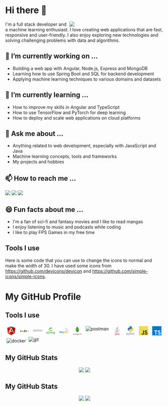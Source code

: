 
<!--
# Hi there 👋

🔭 I’m looking to collaborate on open source projects <br />
🤝 I’m looking for new opportunities and open for any feedback <br />
🌱 I’m currently improving my skill on Backend, Frontend Frameworks and DSA <br />



**TarunUM/TarunUM** is a ✨ _special_ ✨ repository because its `README.md` (this file) appears on your GitHub profile.

Here are some ideas to get you started:

- 🔭 I’m currently working on ...
- 🌱 I’m currently learning ...
- 👯 I’m looking to collaborate on ...
- 🤔 I’m looking for help with ...
- 💬 Ask me about ...
- 📫 How to reach me: ...
- 😄 Pronouns: ...
- ⚡ Fun fact: ...
-->




# Hi there 👋

<img src="https://media3.giphy.com/media/ZAGE7xXDkUtSVFIV4l/giphy.webp?cid=6c09b95267fbe9369dc9bae42a589a1ea3c57342a13380ae&rid=giphy.webp&ct=g" width="300" align="right">

I'm a full stack developer and a machine learning enthusiast. I love creating web applications that are fast, responsive and user-friendly. I also enjoy exploring new technologies and solving challenging problems with data and algorithms.

## 🔭 I’m currently working on ...

- Building a web app with Angular, Node.js, Express and MongoDB
- Learning how to use Spring Boot and SQL for backend development
- Applying machine learning techniques to various domains and datasets

## 🌱 I’m currently learning ...

- How to improve my skills in Angular and TypeScript
- How to use TensorFlow and PyTorch for deep learning
- How to deploy and scale web applications on cloud platforms

## 💬 Ask me about ...

- Anything related to web development, especially with JavaScript and Java
- Machine learning concepts, tools and frameworks
- My projects and hobbies

## 📫 How to reach me ...

<a href="mailto:tarun.8792@gmail.com"><img src="https://img.icons8.com/color/48/000000/gmail-new.png" width="40"/></a>
<a href="https://www.linkedin.com/mwlite/in/tarunmosalagi"><img src="https://img.icons8.com/color/48/000000/linkedin.png" width="40"/></a>
<a href="https://twitter.com/tarun00240781?t=toafDqiDpXigWDLBcBcVdw&s=09"><img src="https://img.icons8.com/color/48/000000/twitter.png" width="40"/></a>

## 😄 Fun facts about me ...

- I'm a fan of sci-fi and fantasy movies and I like to read mangas 
- I enjoy listening to music and podcasts while coding
- I like to play FPS Games in my free time


## Tools I use

Here is some code that you can use to change the icons to normal and make the width of 30. I have used some icons from https://github.com/devicons/devicon and https://github.com/simple-icons/simple-icons.

# My GitHub Profile

## Tools I use

<p align="left">
  <img src="https://raw.githubusercontent.com/devicons/devicon/master/icons/angularjs/angularjs-original.svg" alt="angular" width="30" height="30" style="vertical-align:top; margin:4px">
  <img src="https://raw.githubusercontent.com/devicons/devicon/master/icons/nodejs/nodejs-original-wordmark.svg" alt="nodejs" width="30" height="30" style="vertical-align:top; margin:4px">
  <img src="https://raw.githubusercontent.com/devicons/devicon/master/icons/express/express-original-wordmark.svg" alt="express" width="30" height="30" style="vertical-align:top; margin:4px">
  <img src="https://raw.githubusercontent.com/devicons/devicon/master/icons/spring/spring-original-wordmark.svg" alt="spring" width="30" height="30" style="vertical-align:top; margin:4px">
  <img src="https://raw.githubusercontent.com/devicons/devicon/master/icons/mysql/mysql-original-wordmark.svg" alt="sql" width="30" height="30" style="vertical-align:top; margin:4px">
  <img src="https://raw.githubusercontent.com/devicons/devicon/master/icons/mongodb/mongodb-original-wordmark.svg" alt="mongodb" width="30" height="30" style="vertical-align:top; margin:4px">
  <img src="https://raw.githubusercontent.com/simple-icons/simple-icons/develop/icons/postman.svg" alt="postman" width="30" height="30" style="vertical-align:top; margin:4px">
  <img src="https://raw.githubusercontent.com/devicons/devicon/master/icons/java/java-original-wordmark.svg" alt="java" width="30" height="30" style="vertical-align:top; margin:4px">
  <img src="https://raw.githubusercontent.com/devicons/devicon/master/icons/python/python-original-wordmark.svg" alt="python" width="30" height="30" style="vertical-align:top; margin:4px">
  <img src="https://raw.githubusercontent.com/devicons/devicon/master/icons/javascript/javascript-original.svg" alt="javascript" width="30" height="30" style="vertical-align:top; margin:4px">
  <img src="https://raw.githubusercontent.com/devicons/devicon/master/icons/typescript/typescript-original.svg" alt="typescript" width="30" height="30" style="vertical-align:top; margin:4px">
  <img src="https://raw.githubusercontent.com/simple-icons/simple-icons/develop/icons/docker.svg" alt="docker" width="30" height="30" style="vertical-align:top; margin:4px">
  <img src=https://raw.githubusercontent.com/simple-icons/simple-icons/develop/icons/git.svg alt=git width=30 height=30 style=vertical-align:top; margin:4px>
</p>

## My GitHub Stats

<p align = "center">
  <img src = "https://github-readme-stats.vercel.app/api?username=your_username&show_icons=true&theme=radical&line_height=27">
  <img src = "https://github-readme-stats.vercel.app/api/top-langs/?username=your_username&hide=css,html&theme=tokyonight">
</p>

## My GitHub Stats

<p align = "center">
  <img src = "https://github-readme-stats.vercel.app/api?username=TarunUM&show_icons=true&theme=radical&line_height=27">
  <img src = "https://github-readme-stats.vercel.app/api/top-langs/?username=TarunUM&hide=css,html&theme=tokyonight">
</p>